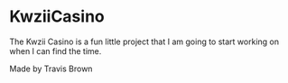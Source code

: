 # KwziiCasino
The Kwzii Casino is a fun little project that I am going to start working on when I can find the time.

Made by Travis Brown
